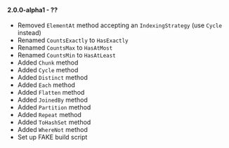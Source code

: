 #### 2.0.0-alpha1 - ??
* Removed `ElementAt` method accepting an `IndexingStrategy` (use `Cycle` instead)
* Renamed `CountsExactly` to `HasExactly`
* Renamed `CountsMax` to `HasAtMost`
* Renamed `CountsMin` to `HasAtLeast`
* Added `Chunk` method
* Added `Cycle` method
* Added `Distinct` method
* Added `Each` method
* Added `Flatten` method
* Added `JoinedBy` method
* Added `Partition` method
* Added `Repeat` method
* Added `ToHashSet` method
* Added `WhereNot` method
* Set up FAKE build script

